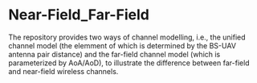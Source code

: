 # Near-Field_Far-Field
The repository provides two ways of channel modelling, i.e., the unified channel model (the elemment of which is determined by the BS-UAV antenna pair distance) and the far-field channel model (which is parameterized by AoA/AoD),  to illustrate the difference between far-field and near-field wireless channels.
